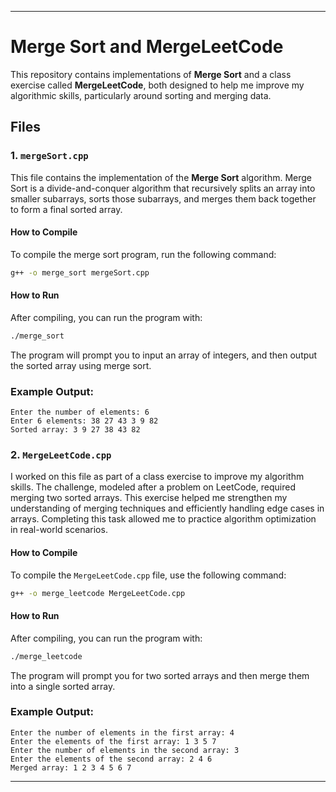 
---

# Merge Sort and MergeLeetCode

This repository contains implementations of **Merge Sort** and a class exercise called **MergeLeetCode**, both designed to help me improve my algorithmic skills, particularly around sorting and merging data.

## Files

### 1. `mergeSort.cpp`
This file contains the implementation of the **Merge Sort** algorithm. Merge Sort is a divide-and-conquer algorithm that recursively splits an array into smaller subarrays, sorts those subarrays, and merges them back together to form a final sorted array.

#### How to Compile
To compile the merge sort program, run the following command:
```bash
g++ -o merge_sort mergeSort.cpp
```

#### How to Run
After compiling, you can run the program with:
```bash
./merge_sort
```

The program will prompt you to input an array of integers, and then output the sorted array using merge sort.

### Example Output:
```
Enter the number of elements: 6
Enter 6 elements: 38 27 43 3 9 82
Sorted array: 3 9 27 38 43 82
```

### 2. `MergeLeetCode.cpp`
I worked on this file as part of a class exercise to improve my algorithm skills. The challenge, modeled after a problem on LeetCode, required merging two sorted arrays. This exercise helped me strengthen my understanding of merging techniques and efficiently handling edge cases in arrays. Completing this task allowed me to practice algorithm optimization in real-world scenarios.

#### How to Compile
To compile the `MergeLeetCode.cpp` file, use the following command:
```bash
g++ -o merge_leetcode MergeLeetCode.cpp
```

#### How to Run
After compiling, you can run the program with:
```bash
./merge_leetcode
```

The program will prompt you for two sorted arrays and then merge them into a single sorted array.

### Example Output:
```
Enter the number of elements in the first array: 4
Enter the elements of the first array: 1 3 5 7
Enter the number of elements in the second array: 3
Enter the elements of the second array: 2 4 6
Merged array: 1 2 3 4 5 6 7
```
---